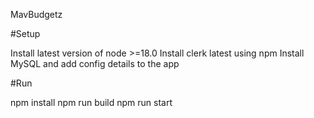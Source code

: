 MavBudgetz

#Setup

Install latest version of node >=18.0
Install clerk latest using npm 
Install MySQL and add config details to the app

#Run

npm install
npm run build
npm run start

